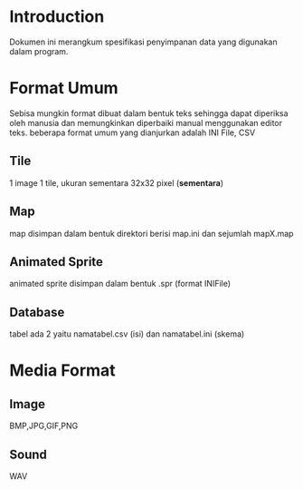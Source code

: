 # Introduction #
Dokumen ini merangkum spesifikasi penyimpanan data yang digunakan dalam program.


# Format Umum #
Sebisa mungkin format dibuat dalam bentuk teks sehingga dapat diperiksa oleh manusia dan memungkinkan diperbaiki manual menggunakan editor teks. beberapa format umum yang dianjurkan adalah INI File, CSV

## Tile ##
1 image 1 tile, ukuran sementara 32x32 pixel (**sementara**)

## Map ##
map disimpan dalam bentuk direktori berisi map.ini dan sejumlah mapX.map

## Animated Sprite ##
animated sprite disimpan dalam bentuk .spr (format INIFile)

## Database ##
tabel ada 2 yaitu namatabel.csv (isi) dan namatabel.ini (skema)

# Media Format #

## Image ##
BMP,JPG,GIF,PNG

## Sound ##
WAV